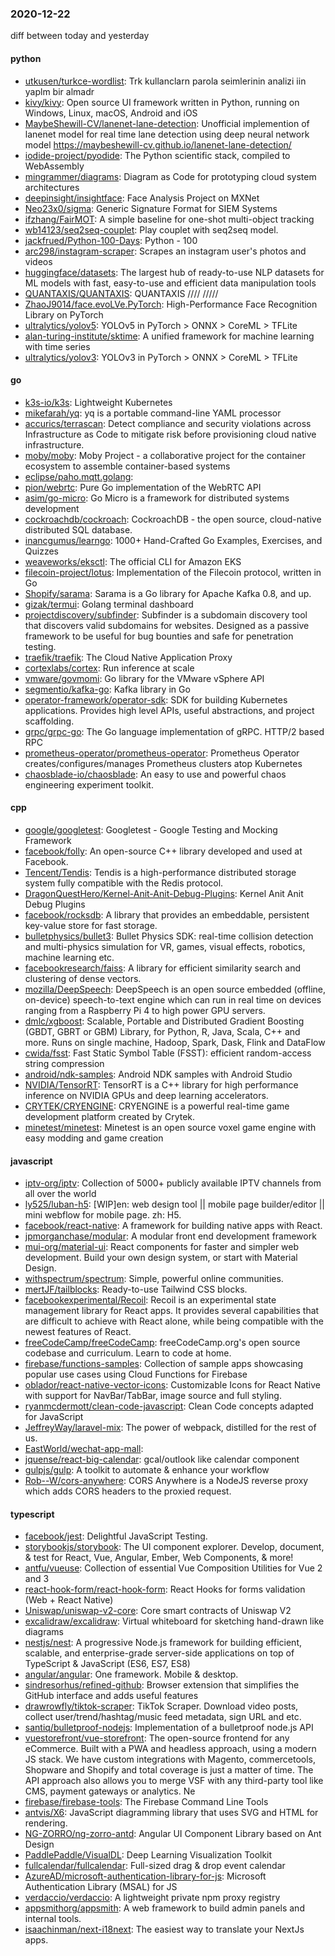 ### 2020-12-22
diff between today and yesterday

#### python
* [utkusen/turkce-wordlist](https://github.com/utkusen/turkce-wordlist): Trk kullanclarn parola seimlerinin analizi iin yaplm bir almadr
* [kivy/kivy](https://github.com/kivy/kivy): Open source UI framework written in Python, running on Windows, Linux, macOS, Android and iOS
* [MaybeShewill-CV/lanenet-lane-detection](https://github.com/MaybeShewill-CV/lanenet-lane-detection): Unofficial implemention of lanenet model for real time lane detection using deep neural network model https://maybeshewill-cv.github.io/lanenet-lane-detection/
* [iodide-project/pyodide](https://github.com/iodide-project/pyodide): The Python scientific stack, compiled to WebAssembly
* [mingrammer/diagrams](https://github.com/mingrammer/diagrams):  Diagram as Code for prototyping cloud system architectures
* [deepinsight/insightface](https://github.com/deepinsight/insightface): Face Analysis Project on MXNet
* [Neo23x0/sigma](https://github.com/Neo23x0/sigma): Generic Signature Format for SIEM Systems
* [ifzhang/FairMOT](https://github.com/ifzhang/FairMOT): A simple baseline for one-shot multi-object tracking
* [wb14123/seq2seq-couplet](https://github.com/wb14123/seq2seq-couplet): Play couplet with seq2seq model. 
* [jackfrued/Python-100-Days](https://github.com/jackfrued/Python-100-Days): Python - 100
* [arc298/instagram-scraper](https://github.com/arc298/instagram-scraper): Scrapes an instagram user's photos and videos
* [huggingface/datasets](https://github.com/huggingface/datasets):  The largest hub of ready-to-use NLP datasets for ML models with fast, easy-to-use and efficient data manipulation tools
* [QUANTAXIS/QUANTAXIS](https://github.com/QUANTAXIS/QUANTAXIS): QUANTAXIS   //// ///// 
* [ZhaoJ9014/face.evoLVe.PyTorch](https://github.com/ZhaoJ9014/face.evoLVe.PyTorch): High-Performance Face Recognition Library on PyTorch
* [ultralytics/yolov5](https://github.com/ultralytics/yolov5): YOLOv5 in PyTorch > ONNX > CoreML > TFLite
* [alan-turing-institute/sktime](https://github.com/alan-turing-institute/sktime): A unified framework for machine learning with time series
* [ultralytics/yolov3](https://github.com/ultralytics/yolov3): YOLOv3 in PyTorch > ONNX > CoreML > TFLite

#### go
* [k3s-io/k3s](https://github.com/k3s-io/k3s): Lightweight Kubernetes
* [mikefarah/yq](https://github.com/mikefarah/yq): yq is a portable command-line YAML processor
* [accurics/terrascan](https://github.com/accurics/terrascan): Detect compliance and security violations across Infrastructure as Code to mitigate risk before provisioning cloud native infrastructure.
* [moby/moby](https://github.com/moby/moby): Moby Project - a collaborative project for the container ecosystem to assemble container-based systems
* [eclipse/paho.mqtt.golang](https://github.com/eclipse/paho.mqtt.golang): 
* [pion/webrtc](https://github.com/pion/webrtc): Pure Go implementation of the WebRTC API
* [asim/go-micro](https://github.com/asim/go-micro): Go Micro is a framework for distributed systems development
* [cockroachdb/cockroach](https://github.com/cockroachdb/cockroach): CockroachDB - the open source, cloud-native distributed SQL database.
* [inancgumus/learngo](https://github.com/inancgumus/learngo): 1000+ Hand-Crafted Go Examples, Exercises, and Quizzes
* [weaveworks/eksctl](https://github.com/weaveworks/eksctl): The official CLI for Amazon EKS
* [filecoin-project/lotus](https://github.com/filecoin-project/lotus): Implementation of the Filecoin protocol, written in Go
* [Shopify/sarama](https://github.com/Shopify/sarama): Sarama is a Go library for Apache Kafka 0.8, and up.
* [gizak/termui](https://github.com/gizak/termui): Golang terminal dashboard
* [projectdiscovery/subfinder](https://github.com/projectdiscovery/subfinder): Subfinder is a subdomain discovery tool that discovers valid subdomains for websites. Designed as a passive framework to be useful for bug bounties and safe for penetration testing.
* [traefik/traefik](https://github.com/traefik/traefik): The Cloud Native Application Proxy
* [cortexlabs/cortex](https://github.com/cortexlabs/cortex): Run inference at scale
* [vmware/govmomi](https://github.com/vmware/govmomi): Go library for the VMware vSphere API
* [segmentio/kafka-go](https://github.com/segmentio/kafka-go): Kafka library in Go
* [operator-framework/operator-sdk](https://github.com/operator-framework/operator-sdk): SDK for building Kubernetes applications. Provides high level APIs, useful abstractions, and project scaffolding.
* [grpc/grpc-go](https://github.com/grpc/grpc-go): The Go language implementation of gRPC. HTTP/2 based RPC
* [prometheus-operator/prometheus-operator](https://github.com/prometheus-operator/prometheus-operator): Prometheus Operator creates/configures/manages Prometheus clusters atop Kubernetes
* [chaosblade-io/chaosblade](https://github.com/chaosblade-io/chaosblade): An easy to use and powerful chaos engineering experiment toolkit.

#### cpp
* [google/googletest](https://github.com/google/googletest): Googletest - Google Testing and Mocking Framework
* [facebook/folly](https://github.com/facebook/folly): An open-source C++ library developed and used at Facebook.
* [Tencent/Tendis](https://github.com/Tencent/Tendis): Tendis is a high-performance distributed storage system fully compatible with the Redis protocol.
* [DragonQuestHero/Kernel-Anit-Anit-Debug-Plugins](https://github.com/DragonQuestHero/Kernel-Anit-Anit-Debug-Plugins): Kernel Anit Anit Debug Plugins 
* [facebook/rocksdb](https://github.com/facebook/rocksdb): A library that provides an embeddable, persistent key-value store for fast storage.
* [bulletphysics/bullet3](https://github.com/bulletphysics/bullet3): Bullet Physics SDK: real-time collision detection and multi-physics simulation for VR, games, visual effects, robotics, machine learning etc.
* [facebookresearch/faiss](https://github.com/facebookresearch/faiss): A library for efficient similarity search and clustering of dense vectors.
* [mozilla/DeepSpeech](https://github.com/mozilla/DeepSpeech): DeepSpeech is an open source embedded (offline, on-device) speech-to-text engine which can run in real time on devices ranging from a Raspberry Pi 4 to high power GPU servers.
* [dmlc/xgboost](https://github.com/dmlc/xgboost): Scalable, Portable and Distributed Gradient Boosting (GBDT, GBRT or GBM) Library, for Python, R, Java, Scala, C++ and more. Runs on single machine, Hadoop, Spark, Dask, Flink and DataFlow
* [cwida/fsst](https://github.com/cwida/fsst): Fast Static Symbol Table (FSST): efficient random-access string compression
* [android/ndk-samples](https://github.com/android/ndk-samples): Android NDK samples with Android Studio
* [NVIDIA/TensorRT](https://github.com/NVIDIA/TensorRT): TensorRT is a C++ library for high performance inference on NVIDIA GPUs and deep learning accelerators.
* [CRYTEK/CRYENGINE](https://github.com/CRYTEK/CRYENGINE): CRYENGINE is a powerful real-time game development platform created by Crytek.
* [minetest/minetest](https://github.com/minetest/minetest): Minetest is an open source voxel game engine with easy modding and game creation

#### javascript
* [iptv-org/iptv](https://github.com/iptv-org/iptv): Collection of 5000+ publicly available IPTV channels from all over the world
* [ly525/luban-h5](https://github.com/ly525/luban-h5): [WIP]en: web design tool || mobile page builder/editor || mini webflow for mobile page. zh: H5.
* [facebook/react-native](https://github.com/facebook/react-native): A framework for building native apps with React.
* [jpmorganchase/modular](https://github.com/jpmorganchase/modular): A modular front end development framework
* [mui-org/material-ui](https://github.com/mui-org/material-ui): React components for faster and simpler web development. Build your own design system, or start with Material Design.
* [withspectrum/spectrum](https://github.com/withspectrum/spectrum): Simple, powerful online communities.
* [mertJF/tailblocks](https://github.com/mertJF/tailblocks):  Ready-to-use Tailwind CSS blocks.
* [facebookexperimental/Recoil](https://github.com/facebookexperimental/Recoil): Recoil is an experimental state management library for React apps. It provides several capabilities that are difficult to achieve with React alone, while being compatible with the newest features of React.
* [freeCodeCamp/freeCodeCamp](https://github.com/freeCodeCamp/freeCodeCamp): freeCodeCamp.org's open source codebase and curriculum. Learn to code at home.
* [firebase/functions-samples](https://github.com/firebase/functions-samples): Collection of sample apps showcasing popular use cases using Cloud Functions for Firebase
* [oblador/react-native-vector-icons](https://github.com/oblador/react-native-vector-icons): Customizable Icons for React Native with support for NavBar/TabBar, image source and full styling.
* [ryanmcdermott/clean-code-javascript](https://github.com/ryanmcdermott/clean-code-javascript):  Clean Code concepts adapted for JavaScript
* [JeffreyWay/laravel-mix](https://github.com/JeffreyWay/laravel-mix): The power of webpack, distilled for the rest of us.
* [EastWorld/wechat-app-mall](https://github.com/EastWorld/wechat-app-mall): 
* [jquense/react-big-calendar](https://github.com/jquense/react-big-calendar): gcal/outlook like calendar component
* [gulpjs/gulp](https://github.com/gulpjs/gulp): A toolkit to automate & enhance your workflow
* [Rob--W/cors-anywhere](https://github.com/Rob--W/cors-anywhere): CORS Anywhere is a NodeJS reverse proxy which adds CORS headers to the proxied request.

#### typescript
* [facebook/jest](https://github.com/facebook/jest): Delightful JavaScript Testing.
* [storybookjs/storybook](https://github.com/storybookjs/storybook):  The UI component explorer. Develop, document, & test for React, Vue, Angular, Ember, Web Components, & more!
* [antfu/vueuse](https://github.com/antfu/vueuse):  Collection of essential Vue Composition Utilities for Vue 2 and 3
* [react-hook-form/react-hook-form](https://github.com/react-hook-form/react-hook-form):  React Hooks for forms validation (Web + React Native)
* [Uniswap/uniswap-v2-core](https://github.com/Uniswap/uniswap-v2-core):  Core smart contracts of Uniswap V2
* [excalidraw/excalidraw](https://github.com/excalidraw/excalidraw): Virtual whiteboard for sketching hand-drawn like diagrams
* [nestjs/nest](https://github.com/nestjs/nest): A progressive Node.js framework for building efficient, scalable, and enterprise-grade server-side applications on top of TypeScript & JavaScript (ES6, ES7, ES8) 
* [angular/angular](https://github.com/angular/angular): One framework. Mobile & desktop.
* [sindresorhus/refined-github](https://github.com/sindresorhus/refined-github): Browser extension that simplifies the GitHub interface and adds useful features
* [drawrowfly/tiktok-scraper](https://github.com/drawrowfly/tiktok-scraper): TikTok Scraper. Download video posts, collect user/trend/hashtag/music feed metadata, sign URL and etc.
* [santiq/bulletproof-nodejs](https://github.com/santiq/bulletproof-nodejs): Implementation of a bulletproof node.js API 
* [vuestorefront/vue-storefront](https://github.com/vuestorefront/vue-storefront): The open-source frontend for any eCommerce. Built with a PWA and headless approach, using a modern JS stack. We have custom integrations with Magento, commercetools, Shopware and Shopify and total coverage is just a matter of time. The API approach also allows you to merge VSF with any third-party tool like CMS, payment gateways or analytics. Ne
* [firebase/firebase-tools](https://github.com/firebase/firebase-tools): The Firebase Command Line Tools
* [antvis/X6](https://github.com/antvis/X6):  JavaScript diagramming library that uses SVG and HTML for rendering.
* [NG-ZORRO/ng-zorro-antd](https://github.com/NG-ZORRO/ng-zorro-antd): Angular UI Component Library based on Ant Design
* [PaddlePaddle/VisualDL](https://github.com/PaddlePaddle/VisualDL): Deep Learning Visualization Toolkit 
* [fullcalendar/fullcalendar](https://github.com/fullcalendar/fullcalendar): Full-sized drag & drop event calendar
* [AzureAD/microsoft-authentication-library-for-js](https://github.com/AzureAD/microsoft-authentication-library-for-js): Microsoft Authentication Library (MSAL) for JS
* [verdaccio/verdaccio](https://github.com/verdaccio/verdaccio): A lightweight private npm proxy registry
* [appsmithorg/appsmith](https://github.com/appsmithorg/appsmith): A web framework to build admin panels and internal tools.
* [isaachinman/next-i18next](https://github.com/isaachinman/next-i18next): The easiest way to translate your NextJs apps.

